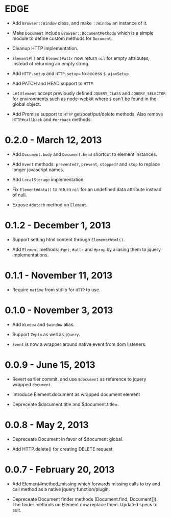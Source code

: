 # EDGE

*   Add `Browser::Window` class, and make `::Window` an instance of it.

*   Make `Document` include `Browser::DocumentMethods` which is a simple
    module to define custom methods for `Document`.

*   Cleanup HTTP implementation.

*   `Element#[]` and `Element#attr` now return `nil` for empty attributes,
    instead of returning an empty string.

*   Add `HTTP.setup` and `HTTP.setup=` to access `$.ajaxSetup`

*   Add PATCH and HEAD support to `HTTP`

*   Let `Element` accept previously defined `JQUERY_CLASS` and `JQUERY_SELECTOR`
    for environments such as node-webkit where `$` can't be found in the global object.

*   Add Promise support to `HTTP` get/post/put/delete methods. Also remove
    `HTTP#callback` and `#errback` methods.

# 0.2.0 - March 12, 2013

*   Add `Document.body` and `Document.head` shortcut to element instances.

*   Add `Event` methods: `prevented?`, `prevent`, `stopped?` and `stop` to
    replace longer javascript names.

*   Add `LocalStorage` implementation.

*   Fix `Element#data()` to return `nil` for an undefined data attribute
    instead of null.

*   Expose `#detach` method on `Element`.

# 0.1.2 - December 1, 2013

*   Support setting html content through `Element#html()`.

*   Add `Element` methods: `#get`, `#attr` and `#prop` by aliasing them to
    jquery implementations.

# 0.1.1 - November 11, 2013

*   Require `native` from stdlib for `HTTP` to use.

# 0.1.0 - November 3, 2013

*   Add `Window` and `$window` alias.

*   Support `Zepto` as well as `jQuery`.

*   `Event` is now a wrapper around native event from dom listeners.

# 0.0.9 - June 15, 2013

*   Revert earlier commit, and use `$document` as reference to jquery
    wrapped `document`.

*   Introduce Element.document as wrapped document element

*   Depreceate $document.title and $document.title=.

# 0.0.8 - May 2, 2013

*   Depreceate Document in favor of $document global.

*   Add HTTP.delete() for creating DELETE request.

# 0.0.7 - February 20, 2013

*   Add Element#method_missing which forwards missing calls to try and call
    method as a native jquery function/plugin.

*   Depreceate Document finder methods (Document.find, Document[]). The finder
    methods on Element now replace them. Updated specs to suit.
